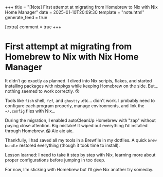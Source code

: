 +++
title = "[Note] First attempt at migrating from Homebrew to Nix with Nix Home Manager"
date = 2025-01-10T20:09:30
template = "note.html"
generate_feed = true

[extra]
comment = true
+++

# First attempt at migrating from Homebrew to Nix with Nix Home Manager

It didn’t go exactly as planned. I dived into Nix scripts, flakes, and started installing packages with nixpkgs while keeping Homebrew on the side.
But... nothing seemed to work correctly. 😵

Tools like `fish` shell, `fzf`, and `ghostty` .etc... didn't work.
I probably need to configure each program properly, manage environments, and link the `~/.config` files with Nix...

During the migration, I enabled autoCleanUp Homebrew with "zap" without paying close attention. Big mistake! It wiped out everything I’d installed through Homebrew. 😱 Aie aie aie.

Thankfully, I had saved all my tools in a Brewfile in my dotfiles. A quick `brew bundle` restored everything (though it took time to install).

Lesson learned: I need to take it step by step with Nix, learning more about proper configurations before jumping in too deep.

For now, I’m sticking with Homebrew but I’ll give Nix another try someday.
